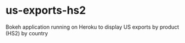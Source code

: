 # us-exports-hs2
Bokeh application running on Heroku to display US exports by product (HS2) by country
